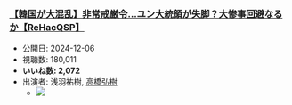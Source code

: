 ### [【韓国が大混乱】非常戒厳令…ユン大統領が失脚？大惨事回避なるか【ReHacQSP】](https://www.youtube.com/watch?v=5WBxgPs8Vz4)
-   公開日: 2024-12-06
-   視聴数: 180,011
-   **いいね数: 2,072**
-   出演者: 浅羽祐樹, [高橋弘樹](/rehacq_fan/people/高橋弘樹 "wikilink")
    - [![](https://img.youtube.com/vi/5WBxgPs8Vz4/hqdefault.jpg)](https://www.youtube.com/watch?v=5WBxgPs8Vz4)
